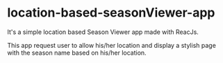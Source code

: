 # location-based-seasonViewer-app

It's a simple location based Season Viewer app made with ReacJs.

This app request user to allow his/her location and display a stylish page with the season name based on his/her location.
